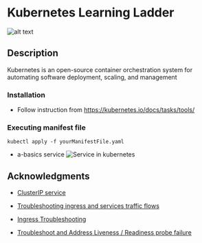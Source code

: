 # Kubernetes Learning Ladder
![alt text](https://media-exp1.licdn.com/dms/image/C4E12AQHnAzSnsKQXCQ/article-cover_image-shrink_600_2000/0/1592713747615?e=1669248000&v=beta&t=7EgtkTkloo9I_bxFlubfT0NLv2xNO9NsGCHxH7SZQUE)

## Description
Kubernetes is an open-source container orchestration system for automating software deployment, scaling, and management

### Installation
* Follow instruction from https://kubernetes.io/docs/tasks/tools/

### Executing manifest file
```
kubectl apply -f yourManifestFile.yaml
```
* a-basics service
![Service in kubernetes](https://matthewpalmer.net/kubernetes-app-developer/articles/service-route.gif)

## Acknowledgments
* [ClusterIP service](https://medium.com/the-programmer/working-with-clusterip-service-type-in-kubernetes-45f2c01a89c8)

* [Troubleshooting ingress and services traffic flows](https://medium.com/@ManagedKube/kubernetes-troubleshooting-ingress-and-services-traffic-flows-547ea867b120)

* [Ingress Troubleshooting](https://kubernetes.github.io/ingress-nginx/troubleshooting/)
* [Troubleshoot and Address Liveness / Readiness probe failure](https://docs.cloudbees.com/docs/cloudbees-ci-kb/latest/troubleshooting-guides/liveness-readiness-probe-failure-on-master-provisioning)